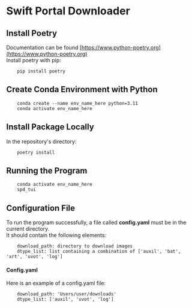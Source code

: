 # Swift Portal Downloader  
## Install Poetry  
Documentation can be found [https://www.python-poetry.org](https://www.python-poetry.org)  
Install poetry with pip: 
```
    pip install poetry
```
## Create Conda Environment with Python
```
    conda create --name env_name_here python=3.11
    conda activate env_name_here
```
## Install Package Locally  
In the repository's directory:
```
    poetry install
```
## Running the Program  
```
    conda activate env_name_here
    spd_tui
```
## Configuration File
To run the program successfully, a file called **config.yaml** must be in the current directory.  
It should contain the following elements:
```
    download_path: directory to download images  
    dtype_list: list containing a combination of ['auxil', 'bat', 'xrt', 'uvot', 'log']  
```
#### Config.yaml
Here is an example of a config.yaml file:
```
    download_path: 'Users/user/downloads'
    dtype_list: ['auxil', 'uvot', 'log']  
```
